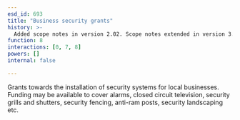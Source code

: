 ```yaml
---
esd_id: 693
title: "Business security grants"
history: >-
  Added scope notes in version 2.02. Scope notes extended in version 3.00 to provide more detail of the service. Term name changed from 'Business security grants' to 'Grants - business security' in version 3.00. Name changed to 'Business security grants' in version 4.00.
function: 8
interactions: [0, 7, 8]
powers: []
internal: false

---
```


Grants towards the installation of security systems for local businesses.  Funding may be available to cover alarms, closed circuit television, security grills and shutters, security fencing, anti-ram posts, security landscaping etc.

